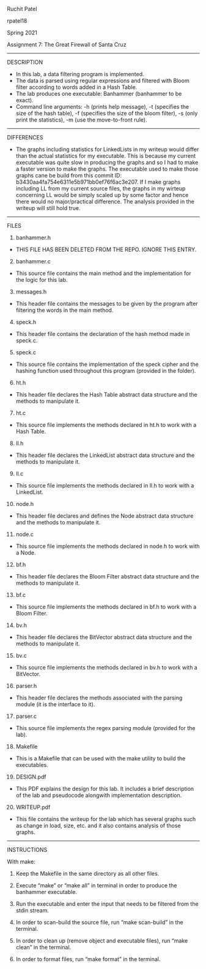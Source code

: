 Ruchit Patel

rpatel18

Spring 2021

Assignment 7: The Great Firewall of Santa Cruz

---------------------
DESCRIPTION

- In this lab, a data filtering program is implemented. 
- The data is parsed using regular expressions and filtered with Bloom filter according to words added in a Hash Table.
- The lab produces one executable: Banhammer (banhammer to be exact).
- Command line arguments:   -h (prints help message), 
		            -t (specifies the size of the hash table), 
		            -f (specifies the size of the bloom filter), 
			    -s (only print the statistics),
			    -m (use the move-to-front rule).

---------------------
DIFFERENCES

- The graphs including statistics for LinkedLists in my writeup would differ than the actual statistics for my executable. This is because my current executable was quite slow in producing the graphs and so I had to make a faster version to make the graphs. The executable used to make those graphs cane be build from this commit ID: b3430aa4fa754e6311e5b971bb0ef76f6ac3e207. If I make graphs including LL from my current source files, the graphs in my wirteup concerning LL would be simply scaled up by some factor and hence there would no major/practical difference. The analysis provided in the writeup will still hold true. 

---------------------
FILES

1. banhammer.h
- THIS FILE HAS BEEN DELETED FROM THE REPO. IGNORE THIS ENTRY.

2. banhammer.c
- This source file contains the main method and the implementation for the logic for this lab. 

3. messages.h
- This header file contains the messages to be given by the program after filtering the words in the main method.

4. speck.h
- This header file contains the declaration of the hash method made in speck.c.

5. speck.c
- This source file contains the implementation of the speck cipher and the hashing function used throughout this program (provided in the folder).

6. ht.h
- This header file declares the Hash Table abstract data structure and the methods to manipulate it.

7. ht.c
- This source file implements the methods declared in ht.h to work with a Hash Table.

8. ll.h
- This header file declares the LinkedList abstract data structure and the methods to manipulate it.

9. ll.c
- This source file implements the methods declared in ll.h to work with a LinkedList.

10. node.h
- This header file declares and defines the Node abstract data structure and the methods to manipulate it.

11. node.c
- This source file implements the methods declared in node.h to work with a Node.

12. bf.h
- This header file declares the Bloom Filter abstract data structure and the methods to manipulate it.

13. bf.c
- This source file implements the methods declared in bf.h to work with a Bloom Filter.

14. bv.h
- This header file declares the BitVector abstract data structure and the methods to manipulate it.

15. bv.c
- This source file implements the methods declared in bv.h to work with a BitVector.

16. parser.h
- This header file declares the methods associated with the parsing module (it is the interface to it).

17. parser.c
- This source file implements the regex parsing module (provided for the lab).

18. Makefile

- This is a Makefile that can be used with the make utility to build the executables.

19. DESIGN.pdf 

- This PDF explains the design for this lab. It includes a brief description of the lab and pseudocode alongwith implementation description. 

20. WRITEUP.pdf

- This file contains the writeup for the lab which has several graphs such as change in load, size, etc. and it also contains analysis of those graphs.

---------------------
INSTRUCTIONS

With make:
1. Keep the Makefile in the same directory as all other files. 

2. Execute “make” or “make all” in terminal in order to produce the banhammer executable.

3. Run the executable and enter the input that needs to be filtered from the stdin stream.

5. In order to scan-build the source file, run “make scan-build” in the terminal.

6. In order to clean up (remove object and executable files), run “make clean” in the terminal.

7. In order to format files, run “make format” in the terminal.

